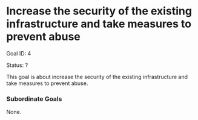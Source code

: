 # Increase the security of the existing infrastructure and take measures to prevent abuse

Goal ID: 4

Status: ?

This goal is about increase the security of the existing infrastructure and take measures to prevent abuse.

### Subordinate Goals
None.

